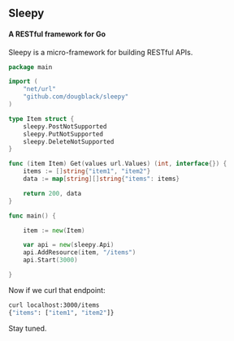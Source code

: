 ## Sleepy

#### A RESTful framework for Go

Sleepy is a micro-framework for building RESTful APIs.

```go
package main

import (
    "net/url"
    "github.com/dougblack/sleepy"
)

type Item struct {
    sleepy.PostNotSupported
    sleepy.PutNotSupported
    sleepy.DeleteNotSupported
}

func (item Item) Get(values url.Values) (int, interface{}) {
    items := []string{"item1", "item2"}
    data := map[string][]string{"items": items}

    return 200, data
}

func main() {

    item := new(Item)

    var api = new(sleepy.Api)
    api.AddResource(item, "/items")
    api.Start(3000)

}
```

Now if we curl that endpoint:

```bash
curl localhost:3000/items
{"items": ["item1", "item2"]}
```

Stay tuned.
